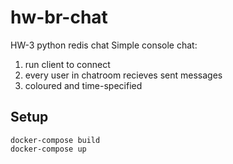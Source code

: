 # hw-br-chat
HW-3 python redis chat
Simple console chat:
1. run client to connect
2. every user in chatroom recieves sent messages 
3. coloured and time-specified

## Setup
```
docker-compose build
docker-compose up
```

